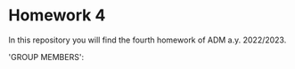 # Homework 4
In this repository you will find the fourth homework of ADM a.y. 2022/2023.

'GROUP MEMBERS':

